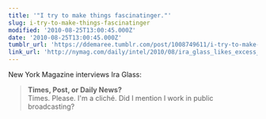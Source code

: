 ```yaml
---
title: '"I try to make things fascinatinger."'
slug: i-try-to-make-things-fascinatinger
modified: '2010-08-25T13:00:45.000Z'
date: '2010-08-25T13:00:45.000Z'
tumblr_url: 'https://ddemaree.tumblr.com/post/1008749611/i-try-to-make-things-fascinatinger'
link_url: 'http://nymag.com/daily/intel/2010/08/ira_glass_likes_excess_and_gia.html'
---
```

New York Magazine interviews Ira Glass:

> **Times, Post, or Daily News?**  
> Times. Please. I'm a cliché. Did I mention I work in public broadcasting?
